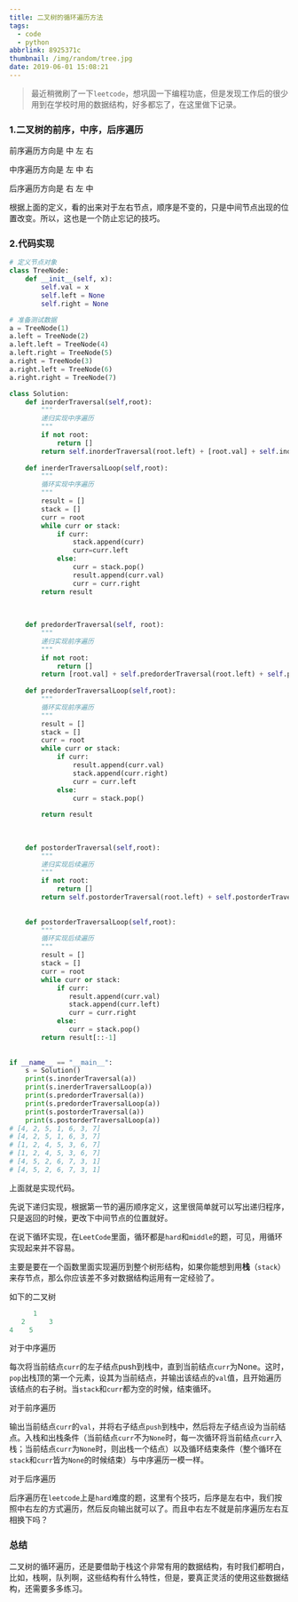 ```yaml
---
title: 二叉树的循环遍历方法
tags:
  - code
  - python
abbrlink: 8925371c
thumbnail: /img/random/tree.jpg
date: 2019-06-01 15:08:21
---
```

> 最近稍微刷了一下`leetcode`，想巩固一下编程功底，但是发现工作后的很少用到在学校时用的数据结构，好多都忘了，在这里做下记录。

### 1.二叉树的前序，中序，后序遍历

前序遍历方向是 中 左 右

中序遍历方向是 左 中 右

后序遍历方向是 右 左 中

根据上面的定义，看的出来对于左右节点，顺序是不变的，只是中间节点出现的位置改变。所以，这也是一个防止忘记的技巧。

### 2.代码实现

```python
# 定义节点对象
class TreeNode:
    def __init__(self, x):
        self.val = x
        self.left = None
        self.right = None

# 准备测试数据
a = TreeNode(1)
a.left = TreeNode(2)
a.left.left = TreeNode(4)
a.left.right = TreeNode(5)
a.right = TreeNode(3)
a.right.left = TreeNode(6)
a.right.right = TreeNode(7)

class Solution:
    def inorderTraversal(self,root):
        """
        递归实现中序遍历
        """
        if not root:
            return []
        return self.inorderTraversal(root.left) + [root.val] + self.inorderTraversal(root.right)
    
    def inerderTraversalLoop(self,root):
        """
        循环实现中序遍历
        """
        result = []
        stack = []
        curr = root
        while curr or stack:
            if curr:
                stack.append(curr)
                curr=curr.left
            else:
                curr = stack.pop()
                result.append(curr.val)
                curr = curr.right
        return result        
            
            
    
    def predorderTraversal(self, root):
        """
        递归实现前序遍历
        """
        if not root:
            return []
        return [root.val] + self.predorderTraversal(root.left) + self.predorderTraversal(root.right)
        
    def predorderTraversalLoop(self,root):
        """
        循环实现前序遍历
        """
        result = []
        stack = []
        curr = root
        while curr or stack:
            if curr:
                result.append(curr.val)
                stack.append(curr.right)
                curr = curr.left
            else:
                curr = stack.pop()
                
        return result         
            
    
    
    def postorderTraversal(self,root):
        """
        递归实现后续遍历
        """
        if not root:
            return []
        return self.postorderTraversal(root.left) + self.postorderTraversal(root.right) + [root.val]
    
    
    def postorderTraversalLoop(self,root):
        """
        循环实现后续遍历
        """
        result = []
        stack = []
        curr = root
        while curr or stack:
            if curr:
               result.append(curr.val)
               stack.append(curr.left)
               curr = curr.right
            else:
               curr = stack.pop()
        return result[::-1]     
        
    
if __name__ == "__main__":
    s = Solution()
    print(s.inorderTraversal(a))
    print(s.inerderTraversalLoop(a))
    print(s.predorderTraversal(a))
    print(s.predorderTraversalLoop(a))
    print(s.postorderTraversal(a))
    print(s.postorderTraversalLoop(a))
# [4, 2, 5, 1, 6, 3, 7]
# [4, 2, 5, 1, 6, 3, 7]
# [1, 2, 4, 5, 3, 6, 7]
# [1, 2, 4, 5, 3, 6, 7]
# [4, 5, 2, 6, 7, 3, 1]
# [4, 5, 2, 6, 7, 3, 1]   
```



上面就是实现代码。

先说下递归实现，根据第一节的遍历顺序定义，这里很简单就可以写出递归程序，只是返回的时候，更改下中间节点的位置就好。

在说下循环实现，在`LeetCode`里面，循环都是`hard`和`middle`的题，可见，用循环实现起来并不容易。

主要是要在一个函数里面实现遍历到整个树形结构，如果你能想到用**栈**（`stack`）来存节点，那么你应该差不多对数据结构运用有一定经验了。

如下的二叉树

```python
      1
   2      3
4    5
```

对于中序遍历

每次将当前结点`curr`的左子结点push到栈中，直到当前结点`curr`为None。这时，`pop`出栈顶的第一个元素，设其为当前结点，并输出该结点的`val`值，且开始遍历该结点的右子树。当`stack`和`curr`都为空的时候，结束循环。

对于前序遍历

输出当前结点`curr`的`val`，并将右子结点`push`到栈中，然后将左子结点设为当前结点。入栈和出栈条件（当前结点`curr`不为`None`时，每一次循环将当前结点`curr`入栈；当前结点`curr`为`None`时，则出栈一个结点）以及循环结束条件（整个循环在`stack`和`curr`皆为`None`的时候结束）与中序遍历一模一样。

对于后序遍历

后序遍历在`leetcode`上是`hard`难度的题，这里有个技巧，后序是左右中，我们按照中右左的方式遍历，然后反向输出就可以了。而且中右左不就是前序遍历左右互相换下吗？			



### 总结

二叉树的循环遍历，还是要借助于栈这个非常有用的数据结构，有时我们都明白，比如，栈啊，队列啊，这些结构有什么特性，但是，要真正灵活的使用这些数据结构，还需要多多练习。

